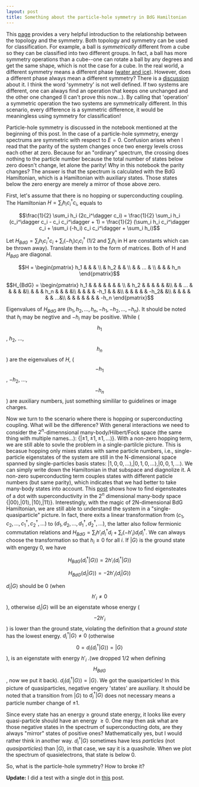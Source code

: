 ```yaml
---
layout: post
title: Something about the particle-hole symmetry in BdG Hamiltonian
---
```

This [page](https://topocondmat.org/w1_topointro/0d.html) provides a very helpful introduction to the relationship between the topology and the symmetry. Both topology and symmetry can be used for classification. For example, a ball is _symmetrically_ different from a cube so they can be classified into two different groups. In fact, a ball has more symmetry operations than a cube--one can rotate a ball by any degrees and get the same shape, which is not the case for a cube. In the real world, a different symmetry means a different phase ([water and ice](http://www.lassp.cornell.edu/sethna/OrderParameters/BrokenSymmetry.html)). However, does a different phase always mean a different symmetry? There is a [discussion](https://physics.stackexchange.com/questions/105166/symmetry-breaking-and-phase-transition) about it. I think the word 'symmetry' is not well defined. If two systems are different, one can always find an operation that keeps one unchanged and the other one changed (I can't prove this now...). By calling that 'operation' a symmetric operation the two systems are symmetrically different. In this scenario, every difference is a symmetric difference, it would be meaningless using symmetry for classification!

Particle-hole symmetry is discussed in the notebook mentioned at the beginning of this post. In the case of a particle-hole symmetry, energy spectrums are symmetric with respect to $E = 0$. Confusion arises when I read that the parity of the system changes once two energy levels cross each other at zero. Because for an "ordinary" spectrum, the crossing does nothing to the particle number because the total number of states below zero doesn't change, let alone the parity! Why in this notebook the parity changes? The answer is that the spectrum is calculated with the BdG Hamiltonian, which is a Hamiltonian with auxiliary states. Those states below the zero energy are merely a mirror of those above zero.

First, let's assume that there is no hopping or superconducting coupling. The Hamiltonian $H = \sum_{i} h_{i} c_{i}^{\dagger} c_{i}$, equals to 

$$\frac{1}{2} \sum_i h_i (2c_i^\dagger c_i) = \frac{1}{2} \sum_i h_i (c_i^\dagger c_i - c_i c_i^\dagger + 1) = \frac{1}{2} (\sum_i h_i c_i^\dagger c_i + \sum_i (-h_i) c_i c_i^\dagger + \sum_i h_i)$$

Let $H_{BdG} = \sum_i h_i c_i^\dagger c_i + \sum_i (-h_i) c_i c_i^\dagger$ (1/2 and $\sum_i h_i$ in H are constants which can be thrown away). Translate them in to the form of matrices. Both of H and $H_{BdG}$ are diagonal.

$$H = \begin{pmatrix} h_1 &   &   & \\   & h_2 &   & \\   &   & ... &   \\   &   &   & h_n \end{pmatrix}$$



$$H_{BdG} = \begin{pmatrix}
  h_1 &   &   &  & & & & \\
    &  h_2 &   &  & & & &\\
    &   &  ...  &  & & & &\\
    &   &   & h_n & & & &\\
    &   &   &  & -h_1 & & &\\
    &   &   &  & & -h_2& &\\
    &   &   &  & & & ...&\\
    &   &   &  & & & & -h_n
\end{pmatrix}$$

Eigenvalues of $H_{BdG}$ are $(h_1,h_2,...,h_n,-h_1,-h_2,...,-h_n)$. It should be noted that $h_i$ may be negtive and $-h_i$ may be positive. While ($$h_1$$, $h_2$, ..., $$h_n$$) are the eigenvalues of $H$, ($$-h_1$$, $-h_2$, ..., $$-h_n$$) are auxiliary numbers, just something simililar to guidelines or image charges.


Now we turn to the scenario where there is hopping or superconducting coupling. What will be the difference? With general interactions we need to consider the $2^n$-dimennsional many-body/Hilbert/Fock space (the same thing with multiple names...): $\{\lvert\pm1,\pm1,\pm1,...\rangle\}$. With a non-zero hopping term, we are still able to sovle the problem in a single-partilcle picture. This is becasue hopping only mixes states with same particle numbers, i.e., single-particle eigenstates of the system are still in the N-dimensional space spanned by single-particles basis states: $\lvert1,0,0,...\rangle$,$\lvert0,1,0,...\rangle$,$\lvert0,0,1,...\rangle$. We can simply write down the Hamiltonian in that subspace and diagnolize it. A non-zero superconducting term couples states with different paticle numbers (but same parity), which indicates that we had better to take many-body states into account. This [post](https://cover-me.github.io/2020/05/08/The-phase-diagram-of-a-single-dot-coupled-to-a-superconductor.html) shows how to find eigensteates of a dot with superconductivity in the $2^n$ dimensional many-body space $\{|00⟩,|01⟩,|10⟩,|11⟩\}$. Interestingly, with the magic of 2N-dimensional BdG Hamiltonian, we are still able to understand the system in a "single-quasiparticle" picture. In fact, there exits a linear transformation from $(c_1, c_2, ..., c_1^\dagger, c_2^\dagger, ...)$ to $(d_1, d_2, ..., d_1^\dagger, d_2^\dagger, ...)$, the latter also follow fermionic commutation relations and $H_{BdG} = \sum_i h'_i d_i^\dagger d_i + \sum_i (-h'_i) d_i d_i^\dagger$. We can always choose the transformation so that $h_i \geq 0$ for all $i$. If $\lvert G\rangle$ is the ground state with engergy $0$, we have

$$H_{BdG} (d_i^\dagger \lvert G\rangle) = 2 h'_i (d_i^\dagger \lvert G\rangle)$$

$$H_{BdG} (d_i \lvert G\rangle) = - 2 h'_i (d_i \lvert G\rangle)$$

$d_i \lvert G\rangle$ should be 0 (when $$h'_i \neq 0$$), otherwise $d_i \lvert G\rangle$ will be an eigenstate whose energy ($$-2 h'_i$$) is lower than the ground state, violating the definition that a _ground state_ has the lowest energy. $d_i^\dagger \lvert G\rangle \neq 0$ (otherwise $$0 = d_i (d_i^\dagger \lvert G \rangle) = \lvert G \rangle$$), is an eigenstate with energy $h'_i$ .(we dropped 1/2 when defining $$H_{BdG}$$, now we put it back). $d_i (d_i^\dagger \lvert G \rangle) = \lvert G \rangle$. We got the quasiparticles! In this picture of quasiparticles, negative engery 'states' are auxiliary. It should be noted that a transition from $\lvert G \rangle$ to $d_i^\dagger \lvert G \rangle$ does not necessary means a particle number change of $\pm 1$.

Since every state has an energy $\geq$ ground state energy, it looks like every quasi-particle should have an energy $\geq 0$. One may then ask what are those negative states in the spectrum of superconducting dots, are they always "mirror" states of positive ones? Mathematically yes, but I would rather think in another way. $d_i^\dagger \lvert G\rangle$ sometimes have less _particles_ (not _quasiparticles_) than $\lvert G\rangle$, in that case, we say it is a quasihole. When we plot the spectrum of quasielectrons, that state is below 0.

So, what is the particle-hole symmetry? How to broke it?

**Update:** I did a test with a single dot in [this](../../../2020/05/08/The-phase-diagram-of-a-single-dot-coupled-to-a-superconductor.html) post.
